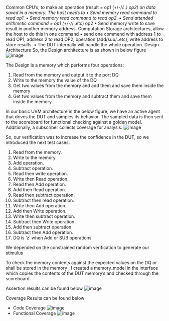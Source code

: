 
Common CPU’s, to make an operation (result = op1 (+/-/*/..) op2) on data saved in a memory. The host needs to 
  •	Send memory read command to read op1. 
  •	Send memory read command to read op2. 
  •	Send attended arithmetic command = op1 (+/-/*/..etc) op2 
  •	Send memory write to save result in another memory address. 
Computation Storage architectures, allow the host to do this in one command
  •	send one commend with address 1 to read OP1, address 2 to read OP2, operation (add/sub/..etc), write address to store results. 
  •	The DUT internally will handle the whole operation. 
  Design Architecture
So, the Design architecture is as shown in below figure 
![image](https://github.com/user-attachments/assets/7080877b-c867-437b-8034-52fc4e711785)

The Design is a memory which performs four operations:
  1.	Read from the memory and output it to the port DQ
  2.	Write to the memory the value of the DQ
  3.	Get two values from the memory and add them and save them inside the memory
  4.	Get two values from the memory and subtract them and save them inside the memory

In our basic UVM architecture in the below figure, we have an active agent that drives the DUT and samples its behavior. 
The sampled data is then sent to the scoreboard for functional checking against a golden model. Additionally, a subscriber collects coverage for analysis.
![image](https://github.com/user-attachments/assets/62fac1a1-f063-4cde-bb24-1ecbfaac3574)

So, our verification was to increase the confidence in the DUT, so we introduced the next test cases:

  1.	Read from the memory.
  2.	Write to the memory.
  3.	Add operation.
  4.	Subtract operation.
  5.	Read then write operation. 
  6.	Write then Read operation.
  7.	Read then Add operation.
  8.	Add then Read operation.
  9.	Read then subtract operation. 
  10.	Subtract then read operation.
  11.	Write then Add operation.
  12.	Add then Write operation.
  13.	Write then subtract operation.
  14.	Subtract then Write operation.
  15.	Add then subtract operation.
  16.	Subtract then Add operation.
  17.	DQ is ‘z’ when Add or SUB operations

We depended on the constrained random verification to generate our stimulus 

To check the memory contents against the expected values on the DQ or shall be stored in the memory , 
I created a memory_model in the interface which copies the contents of the DUT memory’s and checked through the scoreboard.

Assertion results can be found below
![image](https://github.com/user-attachments/assets/def47ce0-71a8-4b4a-9906-5640105c92b3)

Coverage Results can be found below 
  - Code Coverage
    ![image](https://github.com/user-attachments/assets/d624e5f6-f237-4d65-b01b-760adf540a32)
  - Functional Coverage
    ![image](https://github.com/user-attachments/assets/ce5a661f-04ae-49c8-85ce-2911e22f6a67)

